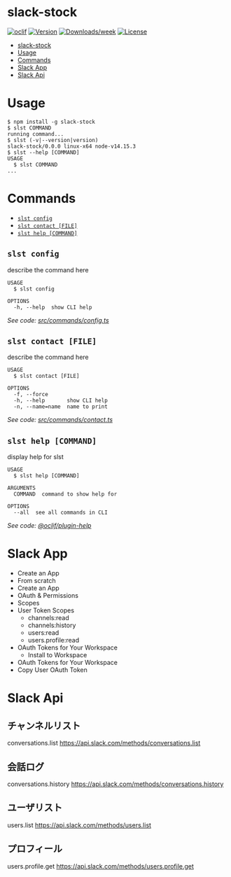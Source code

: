 # slack-stock

[![oclif](https://img.shields.io/badge/cli-oclif-brightgreen.svg)](https://oclif.io)
[![Version](https://img.shields.io/npm/v/slack-stock.svg)](https://npmjs.org/package/slack-stock)
[![Downloads/week](https://img.shields.io/npm/dw/slack-stock.svg)](https://npmjs.org/package/slack-stock)
[![License](https://img.shields.io/npm/l/slack-stock.svg)](https://github.com/cli/slack-stock/blob/master/package.json)

<!-- toc -->
* [slack-stock](#slack-stock)
* [Usage](#usage)
* [Commands](#commands)
* [Slack App](#slack-app)
* [Slack Api](#slack-api)
<!-- tocstop -->

# Usage

<!-- usage -->
```sh-session
$ npm install -g slack-stock
$ slst COMMAND
running command...
$ slst (-v|--version|version)
slack-stock/0.0.0 linux-x64 node-v14.15.3
$ slst --help [COMMAND]
USAGE
  $ slst COMMAND
...
```
<!-- usagestop -->

# Commands

<!-- commands -->
* [`slst config`](#slst-config)
* [`slst contact [FILE]`](#slst-contact-file)
* [`slst help [COMMAND]`](#slst-help-command)

## `slst config`

describe the command here

```
USAGE
  $ slst config

OPTIONS
  -h, --help  show CLI help
```

_See code: [src/commands/config.ts](https://github.com/cli/slack-stock/blob/v0.0.0/src/commands/config.ts)_

## `slst contact [FILE]`

describe the command here

```
USAGE
  $ slst contact [FILE]

OPTIONS
  -f, --force
  -h, --help       show CLI help
  -n, --name=name  name to print
```

_See code: [src/commands/contact.ts](https://github.com/cli/slack-stock/blob/v0.0.0/src/commands/contact.ts)_

## `slst help [COMMAND]`

display help for slst

```
USAGE
  $ slst help [COMMAND]

ARGUMENTS
  COMMAND  command to show help for

OPTIONS
  --all  see all commands in CLI
```

_See code: [@oclif/plugin-help](https://github.com/oclif/plugin-help/blob/v3.2.3/src/commands/help.ts)_
<!-- commandsstop -->

# Slack App

- Create an App
- From scratch
- Create an App
- OAuth & Permissions
- Scopes
- User Token Scopes
  - channels:read
  - channels:history
  - users:read
  - users.profile:read
- OAuth Tokens for Your Workspace
  - Install to Workspace
- OAuth Tokens for Your Workspace
- Copy User OAuth Token

# Slack Api

## チャンネルリスト

conversations.list
https://api.slack.com/methods/conversations.list

## 会話ログ

conversations.history
https://api.slack.com/methods/conversations.history

## ユーザリスト

users.list
https://api.slack.com/methods/users.list

## プロフィール

users.profile.get
https://api.slack.com/methods/users.profile.get
